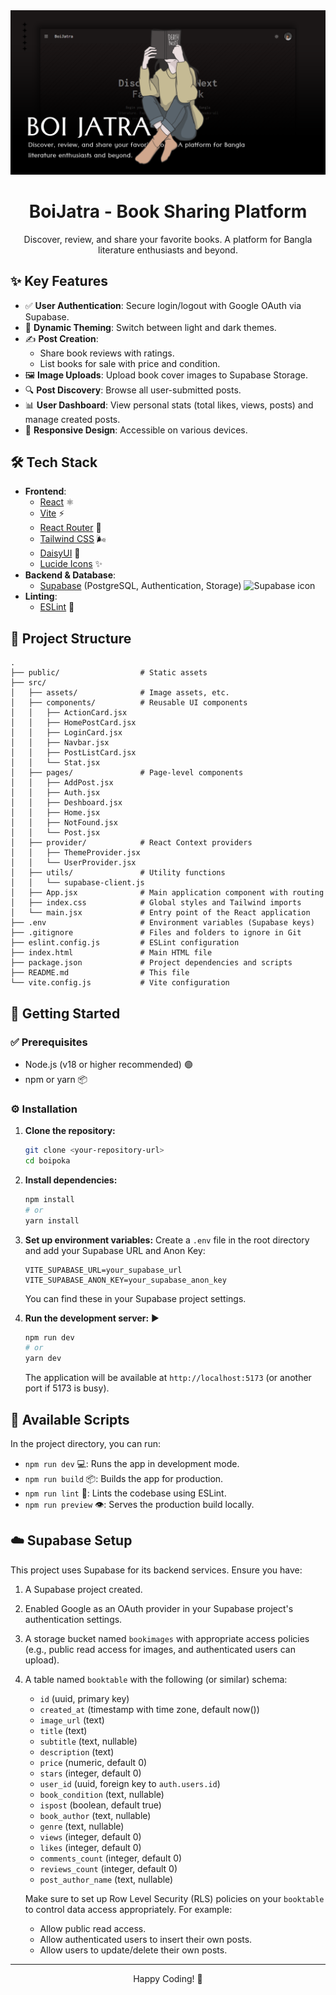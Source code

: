 <!-- Banner Placeholder -->
<div align="center">
  <!-- Add your banner image here -->
  <img src="./public/banner.webp" alt="BoiJatra Banner" width="800"/>
  <br/>
  <h1>BoiJatra - Book Sharing Platform</h1>
  <p>Discover, review, and share your favorite books. A platform for Bangla literature enthusiasts and beyond.</p>
</div>

## ✨ Key Features

- ✅ **User Authentication**: Secure login/logout with Google OAuth via Supabase.
- 🎨 **Dynamic Theming**: Switch between light and dark themes.
- ✍️ **Post Creation**:
  - Share book reviews with ratings.
  - List books for sale with price and condition.
- 🖼️ **Image Uploads**: Upload book cover images to Supabase Storage.
- 🔍 **Post Discovery**: Browse all user-submitted posts.
- 📊 **User Dashboard**: View personal stats (total likes, views, posts) and manage created posts.
- 📱 **Responsive Design**: Accessible on various devices.

## 🛠️ Tech Stack

- **Frontend**:
  - [React](https://reactjs.org/) ⚛️
  - [Vite](https://vitejs.dev/) ⚡
  - [React Router](https://reactrouter.com/) 🔄
  - [Tailwind CSS](https://tailwindcss.com/) 🌬️
  - [DaisyUI](https://daisyui.com/) 🌼
  - [Lucide Icons](https://lucide.dev/) ✨
- **Backend & Database**:
  - [Supabase](https://supabase.io/) (PostgreSQL, Authentication, Storage) <img src="https://img.icons8.com/color/512/supabase.png" width="16" height="16" alt="Supabase icon" />
- **Linting**:
  - [ESLint](https://eslint.org/) 🧹

## 📁 Project Structure

```
.
├── public/                  # Static assets
├── src/
│   ├── assets/              # Image assets, etc.
│   ├── components/          # Reusable UI components
│   │   ├── ActionCard.jsx
│   │   ├── HomePostCard.jsx
│   │   ├── LoginCard.jsx
│   │   ├── Navbar.jsx
│   │   ├── PostListCard.jsx
│   │   └── Stat.jsx
│   ├── pages/               # Page-level components
│   │   ├── AddPost.jsx
│   │   ├── Auth.jsx
│   │   ├── Deshboard.jsx
│   │   ├── Home.jsx
│   │   ├── NotFound.jsx
│   │   └── Post.jsx
│   ├── provider/            # React Context providers
│   │   ├── ThemeProvider.jsx
│   │   └── UserProvider.jsx
│   ├── utils/               # Utility functions
│   │   └── supabase-client.js
│   ├── App.jsx              # Main application component with routing
│   ├── index.css            # Global styles and Tailwind imports
│   └── main.jsx             # Entry point of the React application
├── .env                     # Environment variables (Supabase keys)
├── .gitignore               # Files and folders to ignore in Git
├── eslint.config.js         # ESLint configuration
├── index.html               # Main HTML file
├── package.json             # Project dependencies and scripts
├── README.md                # This file
└── vite.config.js           # Vite configuration
```

## 🚀 Getting Started

### ✅ Prerequisites

- Node.js (v18 or higher recommended) 🟢
- npm or yarn 📦

### ⚙️ Installation

1.  **Clone the repository:**

    ```bash
    git clone <your-repository-url>
    cd boipoka
    ```

2.  **Install dependencies:**

    ```bash
    npm install
    # or
    yarn install
    ```

3.  **Set up environment variables:**
    Create a `.env` file in the root directory and add your Supabase URL and Anon Key:

    ```env
    VITE_SUPABASE_URL=your_supabase_url
    VITE_SUPABASE_ANON_KEY=your_supabase_anon_key
    ```

    You can find these in your Supabase project settings.

4.  **Run the development server:** ▶️
    ```bash
    npm run dev
    # or
    yarn dev
    ```
    The application will be available at `http://localhost:5173` (or another port if 5173 is busy).

## 📜 Available Scripts

In the project directory, you can run:

- `npm run dev` 💻: Runs the app in development mode.
- `npm run build` 📦: Builds the app for production.
- `npm run lint` 🧐: Lints the codebase using ESLint.
- `npm run preview` 👁️: Serves the production build locally.

## ☁️ Supabase Setup

This project uses Supabase for its backend services. Ensure you have:

1.  A Supabase project created.
2.  Enabled Google as an OAuth provider in your Supabase project's authentication settings.
3.  A storage bucket named `bookimages` with appropriate access policies (e.g., public read access for images, and authenticated users can upload).
4.  A table named `booktable` with the following (or similar) schema:

    - `id` (uuid, primary key)
    - `created_at` (timestamp with time zone, default now())
    - `image_url` (text)
    - `title` (text)
    - `subtitle` (text, nullable)
    - `description` (text)
    - `price` (numeric, default 0)
    - `stars` (integer, default 0)
    - `user_id` (uuid, foreign key to `auth.users.id`)
    - `book_condition` (text, nullable)
    - `ispost` (boolean, default true)
    - `book_author` (text, nullable)
    - `genre` (text, nullable)
    - `views` (integer, default 0)
    - `likes` (integer, default 0)
    - `comments_count` (integer, default 0)
    - `reviews_count` (integer, default 0)
    - `post_author_name` (text, nullable)

    Make sure to set up Row Level Security (RLS) policies on your `booktable` to control data access appropriately. For example:

    - Allow public read access.
    - Allow authenticated users to insert their own posts.
    - Allow users to update/delete their own posts.

---

<div align="center">
  <p>Happy Coding! 🎉</p>
</div>
